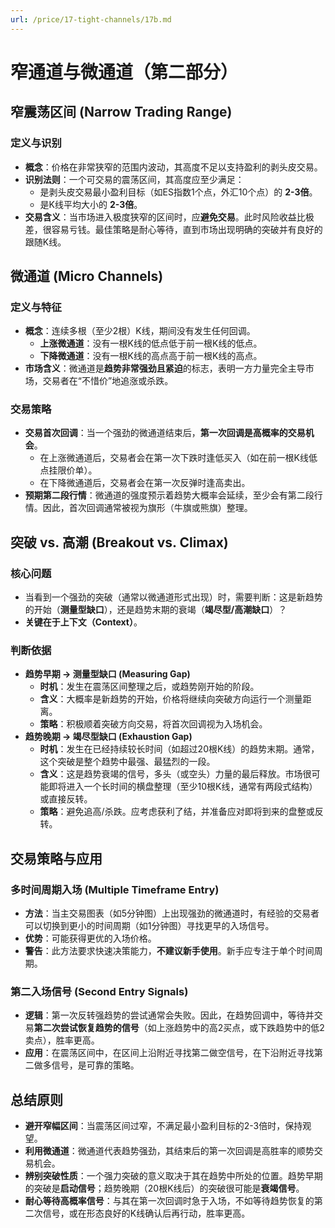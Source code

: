 ```yaml
---
url: /price/17-tight-channels/17b.md
---
```

# 窄通道与微通道（第二部分）

## 窄震荡区间 (Narrow Trading Range)

### 定义与识别

* **概念**：价格在非常狭窄的范围内波动，其高度不足以支持盈利的剥头皮交易。
* **识别法则**：一个可交易的震荡区间，其高度应至少满足：
  * 是剥头皮交易最小盈利目标（如ES指数1个点，外汇10个点）的 **2-3倍**。
  * 是K线平均大小的 **2-3倍**。
* **交易含义**：当市场进入极度狭窄的区间时，应**避免交易**。此时风险收益比极差，很容易亏钱。最佳策略是耐心等待，直到市场出现明确的突破并有良好的跟随K线。

## 微通道 (Micro Channels)

### 定义与特征

* **概念**：连续多根（至少2根）K线，期间没有发生任何回调。
  * **上涨微通道**：没有一根K线的低点低于前一根K线的低点。
  * **下降微通道**：没有一根K线的高点高于前一根K线的高点。
* **市场含义**：微通道是**趋势非常强劲且紧迫**的标志，表明一方力量完全主导市场，交易者在“不惜价”地追涨或杀跌。

### 交易策略

* **交易首次回调**：当一个强劲的微通道结束后，**第一次回调是高概率的交易机会**。
  * 在上涨微通道后，交易者会在第一次下跌时逢低买入（如在前一根K线低点挂限价单）。
  * 在下降微通道后，交易者会在第一次反弹时逢高卖出。
* **预期第二段行情**：微通道的强度预示着趋势大概率会延续，至少会有第二段行情。因此，首次回调通常被视为旗形（牛旗或熊旗）整理。

## 突破 vs. 高潮 (Breakout vs. Climax)

### 核心问题

* 当看到一个强劲的突破（通常以微通道形式出现）时，需要判断：这是新趋势的开始（**测量型缺口**），还是趋势末期的衰竭（**竭尽型/高潮缺口**）？
* **关键在于上下文（Context）**。

### 判断依据

* **趋势早期 → 测量型缺口 (Measuring Gap)**
  * **时机**：发生在震荡区间整理之后，或趋势刚开始的阶段。
  * **含义**：大概率是新趋势的开始，价格将继续向突破方向运行一个测量距离。
  * **策略**：积极顺着突破方向交易，将首次回调视为入场机会。
* **趋势晚期 → 竭尽型缺口 (Exhaustion Gap)**
  * **时机**：发生在已经持续较长时间（如超过20根K线）的趋势末期。通常，这个突破是整个趋势中最强、最猛烈的一段。
  * **含义**：这是趋势衰竭的信号，多头（或空头）力量的最后释放。市场很可能即将进入一个长时间的横盘整理（至少10根K线，通常有两段式结构）或直接反转。
  * **策略**：避免追高/杀跌。应考虑获利了结，并准备应对即将到来的盘整或反转。

## 交易策略与应用

### 多时间周期入场 (Multiple Timeframe Entry)

* **方法**：当主交易图表（如5分钟图）上出现强劲的微通道时，有经验的交易者可以切换到更小的时间周期（如1分钟图）寻找更早的入场信号。
* **优势**：可能获得更优的入场价格。
* **警告**：此方法要求快速决策能力，**不建议新手使用**。新手应专注于单个时间周期。

### 第二入场信号 (Second Entry Signals)

* **逻辑**：第一次反转强趋势的尝试通常会失败。因此，在趋势回调中，等待并交易**第二次尝试恢复趋势的信号**（如上涨趋势中的高2买点，或下跌趋势中的低2卖点），胜率更高。
* **应用**：在震荡区间中，在区间上沿附近寻找第二做空信号，在下沿附近寻找第二做多信号，是可靠的策略。

## 总结原则

* **避开窄幅区间**：当震荡区间过窄，不满足最小盈利目标的2-3倍时，保持观望。
* **利用微通道**：微通道代表趋势强劲，其结束后的第一次回调是高胜率的顺势交易机会。
* **辨别突破性质**：一个强力突破的意义取决于其在趋势中所处的位置。趋势早期的突破是**启动信号**；趋势晚期（20根K线后）的突破很可能是**衰竭信号**。
* **耐心等待高概率信号**：与其在第一次回调时急于入场，不如等待趋势恢复的第二次信号，或在形态良好的K线确认后再行动，胜率更高。
